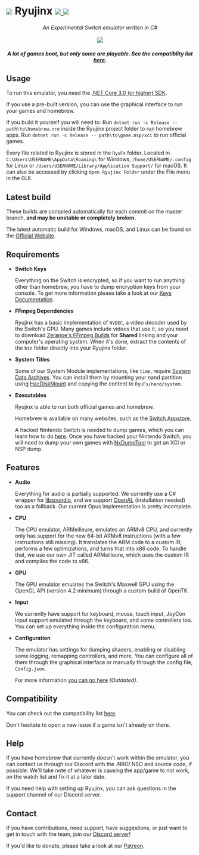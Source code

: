 
<h1>
    <img src="https://i.imgur.com/G6Mleco.png"> Ryujinx
    <a href="https://ci.appveyor.com/project/gdkchan/ryujinx?branch=master" target="_blank">
        <img src="https://ci.appveyor.com/api/projects/status/ssg4jwu6ve3k594s/branch/master?svg=true">
    </a>
    <a href="https://discord.gg/N2FmfVc">
        <img src="https://img.shields.io/discord/410208534861447168.svg">
    </a>
</h1>

<p align="center">
    <i>An Experimental Switch emulator written in C#</i><br />
    <br />
    <img src="https://i.imgur.com/JDLmXJ6.png">
</p>

<h5 align="center">
    A lot of games boot, but only some are playable. See the compatiblity list <a href="https://github.com/Ryujinx/Ryujinx-Games-List/issues" target="_blank">here</a>.
</h5>

## Usage

To run this emulator, you need the [.NET Core 3.0 (or higher) SDK](https://dotnet.microsoft.com/download/dotnet-core).

If you use a pre-built version, you can use the graphical interface to run your games and homebrew.

If you build it yourself you will need to:
Run `dotnet run -c Release -- path\to\homebrew.nro` inside the Ryujinx project folder to run homebrew apps.
Run `dotnet run -c Release -- path\to\game.nsp/xci` to run official games.

Every file related to Ryujinx is stored in the `RyuFs` folder. Located in `C:\Users\USERNAME\AppData\Roaming\` for Windows, `/home/USERNAME/.config` for Linux or `/Users/USERNAME/Library/Application Support/` for macOS. It can also be accessed by clicking `Open Ryujinx Folder` under the File menu in the GUI.

## Latest build

These builds are compiled automatically for each commit on the master branch, **and may be unstable or completely broken.**

The latest automatic build for Windows, macOS, and Linux can be found on the [Official Website](https://ryujinx.org/#/Build).

## Requirements

 - **Switch Keys**

   Everything on the Switch is encrypted, so if you want to run anything other than homebrew, you have to dump encryption keys from your console. To get more information please take a look at our [Keys Documentation](KEYS.md).

 - **FFmpeg Dependencies**

   Ryujinx has a basic implementation of `NVDEC`, a video decoder used by the Switch's GPU. Many games include videos that use it, so you need to download [Zeranoe's FFmpeg Builds](http://ffmpeg.zeranoe.com/builds/) for **Shared** linking and your computer's operating system. When it's done, extract the contents of the `bin` folder directly into your Ryujinx folder.

 - **System Titles**

   Some of our System Module implementations, like `time`, require [System Data Archives](https://switchbrew.org/wiki/Title_list#System_Data_Archives). You can install them by mounting your nand partition using [HacDiskMount](https://switchtools.sshnuke.net/) and copying the content to `RyuFs/nand/system`.

 - **Executables**

   Ryujinx is able to run both official games and homebrew.

   Homebrew is available on many websites, such as the [Switch Appstore](https://www.switchbru.com/appstore/).

   A hacked Nintendo Switch is needed to dump games, which you can learn how to do [here](https://nh-server.github.io/switch-guide/). Once you have hacked your Nintendo Switch, you will need to dump your own games with [NxDumpTool](https://github.com/DarkMatterCore/nxdumptool/releases) to get an XCI or NSP dump.

## Features

 - **Audio**

   Everything for audio is partially supported. We currently use a C# wrapper for [libsoundio](http://libsound.io/), and we support [OpenAL](https://openal.org/downloads/OpenAL11CoreSDK.zip) (installation needed) too as a fallback. Our current Opus implementation is pretty incomplete.

- **CPU**

  The CPU emulator, ARMeilleure, emulates an ARMv8 CPU, and currently only has support for the new 64-bit ARMv8 instructions (with a few instructions still missing). It translates the ARM code to a custom IR, performs a few optimizations, and turns that into x86 code. To handle that, we use our own JIT called ARMeilleure, which uses the custom IR and compiles the code to x86.

- **GPU**

  The GPU emulator emulates the Switch's Maxwell GPU using the OpenGL API (version 4.2 minimum) through a custom build of OpenTK.

- **Input**

   We currently have support for keyboard, mouse, touch input, JoyCon input support emulated through the keyboard, and some controllers too. You can set up everything inside the configuration menu.

- **Configuration**

   The emulator has settings for dumping shaders, enabling or disabling some logging, remapping controllers, and more. You can configure all of them through the graphical interface or manually through the config file, `Config.json`.

   For more information [you can go here](CONFIG.md) *(Outdated)*.

## Compatibility

You can check out the compatibility list [here](https://github.com/Ryujinx/Ryujinx-Games-List/issues).

Don't hesitate to open a new issue if a game isn't already on there.

## Help

If you have homebrew that currently doesn't work within the emulator, you can contact us through our Discord with the .NRO/.NSO and source code, if possible. We'll take note of whatever is causing the app/game to not work, on the watch list and fix it at a later date.

If you need help with setting up Ryujinx, you can ask questions in the support channel of our Discord server.

## Contact

If you have contributions, need support, have suggestions, or just want to get in touch with the team, join our [Discord server](https://discord.gg/N2FmfVc)!

If you'd like to donate, please take a look at our [Patreon](https://www.patreon.com/ryujinx).
